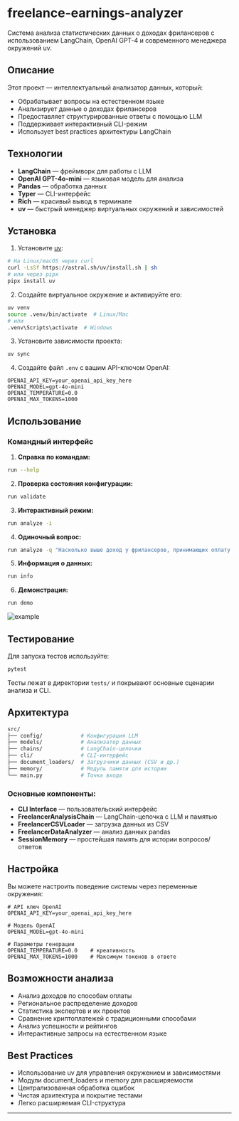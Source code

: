 # freelance-earnings-analyzer

Система анализа статистических данных о доходах фрилансеров с использованием LangChain, OpenAI GPT-4 и современного менеджера окружений uv.

## Описание

Этот проект — интеллектуальный анализатор данных, который:

- Обрабатывает вопросы на естественном языке
- Анализирует данные о доходах фрилансеров
- Предоставляет структурированные ответы с помощью LLM
- Поддерживает интерактивный CLI-режим
- Использует best practices архитектуры LangChain

## Технологии

- **LangChain** — фреймворк для работы с LLM
- **OpenAI GPT-4o-mini** — языковая модель для анализа
- **Pandas** — обработка данных
- **Typer** — CLI-интерфейс
- **Rich** — красивый вывод в терминале
- **uv** — быстрый менеджер виртуальных окружений и зависимостей

## Установка

1. Установите [uv](https://github.com/astral-sh/uv):

```bash
# На Linux/macOS через curl
curl -LsSf https://astral.sh/uv/install.sh | sh
# или через pipx
pipx install uv
```

2. Создайте виртуальное окружение и активируйте его:

```bash
uv venv
source .venv/bin/activate  # Linux/Mac
# или
.venv\Scripts\activate  # Windows
```

3. Установите зависимости проекта:

```bash
uv sync
```

4. Создайте файл `.env` с вашим API-ключом OpenAI:

```env
OPENAI_API_KEY=your_openai_api_key_here
OPENAI_MODEL=gpt-4o-mini
OPENAI_TEMPERATURE=0.0
OPENAI_MAX_TOKENS=1000
```

## Использование

### Командный интерфейс

1. **Справка по командам:**

```bash
run --help
```

2. **Проверка состояния конфигурации:**

```bash
run validate
```

3. **Интерактивный режим:**

```bash
run analyze -i
```

4. **Одиночный вопрос:**

```bash
run analyze -q "Насколько выше доход у фрилансеров, принимающих оплату в криптовалюте?"
```

5. **Информация о данных:**

```bash
run info
```

6. **Демонстрация:**

```bash
run demo
```
![example](https://github.com/user-attachments/assets/c067bae7-54bd-4f58-8a7c-3ee7ffb578d9)

## Тестирование

Для запуска тестов используйте:

```bash
pytest
```

Тесты лежат в директории `tests/` и покрывают основные сценарии анализа и CLI.

## Архитектура

```bash
src/
├── config/            # Конфигурация LLM
├── models/            # Анализатор данных
├── chains/            # LangChain-цепочки
├── cli/               # CLI-интерфейс
├── document_loaders/  # Загрузчики данных (CSV и др.)
├── memory/            # Модуль памяти для истории
└── main.py            # Точка входа
```

### Основные компоненты:

- **CLI Interface** — пользовательский интерфейс
- **FreelancerAnalysisChain** — LangChain-цепочка с LLM и памятью
- **FreelancerCSVLoader** — загрузка данных из CSV
- **FreelancerDataAnalyzer** — анализ данных pandas
- **SessionMemory** — простейшая память для истории вопросов/ответов

## Настройка

Вы можете настроить поведение системы через переменные окружения:

```env
# API ключ OpenAI
OPENAI_API_KEY=your_openai_api_key_here

# Модель OpenAI
OPENAI_MODEL=gpt-4o-mini  

# Параметры генерации
OPENAI_TEMPERATURE=0.0    # креативность
OPENAI_MAX_TOKENS=1000    # Максимум токенов в ответе
```

## Возможности анализа

- Анализ доходов по способам оплаты
- Региональное распределение доходов
- Статистика экспертов и их проектов
- Сравнение криптоплатежей с традиционными способами
- Анализ успешности и рейтингов
- Интерактивные запросы на естественном языке

## Best Practices

- Использование uv для управления окружением и зависимостями
- Модули document_loaders и memory для расширяемости
- Централизованная обработка ошибок
- Чистая архитектура и покрытие тестами
- Легко расширяемая CLI-структура

---
